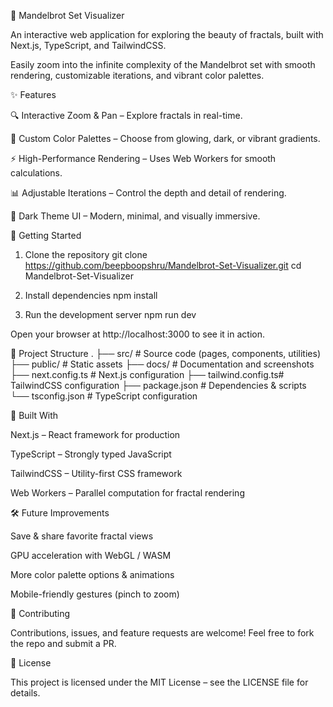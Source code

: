 🌌 Mandelbrot Set Visualizer

An interactive web application for exploring the beauty of fractals, built with Next.js, TypeScript, and TailwindCSS.

Easily zoom into the infinite complexity of the Mandelbrot set with smooth rendering, customizable iterations, and vibrant color palettes.

✨ Features

🔍 Interactive Zoom & Pan – Explore fractals in real-time.

🎨 Custom Color Palettes – Choose from glowing, dark, or vibrant gradients.

⚡ High-Performance Rendering – Uses Web Workers for smooth calculations.

📊 Adjustable Iterations – Control the depth and detail of rendering.

🌙 Dark Theme UI – Modern, minimal, and visually immersive.

🚀 Getting Started
1. Clone the repository
git clone https://github.com/beepboopshru/Mandelbrot-Set-Visualizer.git
cd Mandelbrot-Set-Visualizer

2. Install dependencies
npm install

3. Run the development server
npm run dev


Open your browser at http://localhost:3000
 to see it in action.

📂 Project Structure
.
├── src/              # Source code (pages, components, utilities)
├── public/           # Static assets
├── docs/             # Documentation and screenshots
├── next.config.ts    # Next.js configuration
├── tailwind.config.ts# TailwindCSS configuration
├── package.json      # Dependencies & scripts
└── tsconfig.json     # TypeScript configuration

🔧 Built With

Next.js
 – React framework for production

TypeScript
 – Strongly typed JavaScript

TailwindCSS
 – Utility-first CSS framework

Web Workers
 – Parallel computation for fractal rendering


🛠 Future Improvements

Save & share favorite fractal views

GPU acceleration with WebGL / WASM

More color palette options & animations

Mobile-friendly gestures (pinch to zoom)

🤝 Contributing

Contributions, issues, and feature requests are welcome!
Feel free to fork the repo and submit a PR.

📜 License

This project is licensed under the MIT License – see the LICENSE
 file for details.
